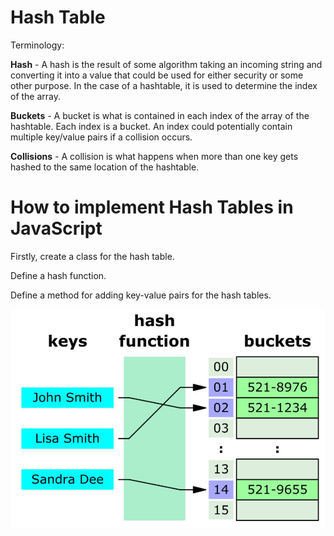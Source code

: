 # Hash Table

Terminology:

**Hash** - A hash is the result of some algorithm taking an incoming string and converting it into a value that could be used for either security or some other purpose. In the case of a hashtable, it is used to determine the index of the array.

**Buckets** - A bucket is what is contained in each index of the array of the hashtable. Each index is a bucket. An index could potentially contain multiple key/value pairs if a collision occurs.

**Collisions** - A collision is what happens when more than one key gets hashed to the same location of the hashtable.

# How to implement Hash Tables in JavaScript
Firstly, create a class for the hash table.

Define a hash function.

Define a method for adding key-value pairs for the hash tables.

![](./image/hash%20Table.png)